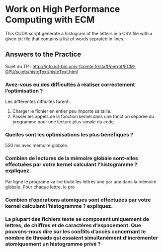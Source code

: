 # Work on High Performance Computing with ECM

This CUDA script generate a histogram of the letters in a CSV file with a given txt file that contains a list of words seprated in lines.

## Answers to the Practice

Sujet du TP : http://info.iut-bm.univ-fcomte.fr/staff/perrot/ECM-GPU/sujets/histoText/histoText.html

### Avez-vous eu des difficultés à réaliser correctement l’optimisation ?
Les différentes diffiultés furent :
1. Charger le fichier en entier peu importe sa taille.
2. Passer les appels de la fonction kernel dans une fonction séparée du programme pour une lecture plus simple du code.

### Quelles sont les optimisations les plus bénéfiques ?
550 ms avec mémoire globale.

### Combien de lectures de la mémoire globale sont-elles effectuées par votre kernel calculant l’histogramme ? expliquez.
Par ligne le programe va lire toute les lettres une par une dans la mémoire globale.
Pour chaque lettre, le pro


### Combien d’opérations atomiques sont effectuées par votre kernel calculant l’histogramme ? expliquez.
### La plupart des fichiers texte se composent uniquement de lettres, de chiffres et de caractères d’espacement. Que pouvons-nous dire sur les conflits d’accès concernant le nombre de threads qui essaient simultanément d’incrémenter atomiquement un histogramme privé ?
